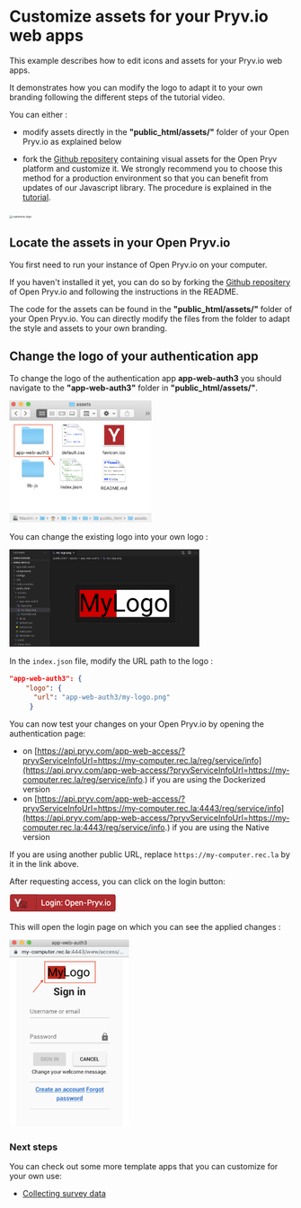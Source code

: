 # Customize assets for your Pryv.io web apps

This example describes how to edit icons and assets for your Pryv.io web apps. 

It demonstrates how you can modify the logo to adapt it to your own branding following the different steps of the tutorial video.

You can either :
- modify assets directly in the **"public_html/assets/"** folder of your Open Pryv.io as explained below

- fork the [Github repositery](https://github.com/pryv/assets-open-pryv.io) containing visual assets for the Open Pryv platform and customize it. We strongly recommend you to choose this method for a production environment so that you can benefit from updates of our Javascript library. The procedure is explained in the [tutorial](customize-assets/tutorial.md).


<img src="images/customize-logo.png" alt="customize-logo" style="zoom:33%;" />


## Locate the assets in your Open Pryv.io

You first need to run your instance of Open Pryv.io on your computer. 

If you haven't installed it yet, you can do so by forking the [Github repositery](https://github.com/pryv/open-pryv.io) of Open Pryv.io and following the instructions in the README.

The code for the assets can be found in the **"public_html/assets/"** folder of your Open Pryv.io. You can directly modify the files from the folder to adapt the style and assets to your own branding.

## Change the logo of your authentication app

To change the logo of the authentication app **app-web-auth3** you should navigate to the **"app-web-auth3"** folder in **"public_html/assets/"**.

<img src="images/change-logo.png" alt="change-logo" style="zoom:33%;" />


You can change the existing logo into your own logo :

<img src="images/my-logo.png" alt="my-logo" style="zoom:33%;" />

In the `index.json` file, modify the URL path to the logo :
```json
"app-web-auth3": {
   	"logo": {
   	  "url": "app-web-auth3/my-logo.png" 
     }
```

You can now test your changes on your Open Pryv.io by opening the authentication page: 
- on [https://api.pryv.com/app-web-access/?pryvServiceInfoUrl=https://my-computer.rec.la/reg/service/info](https://api.pryv.com/app-web-access/?pryvServiceInfoUrl=https://my-computer.rec.la/reg/service/info.) if you are using the Dockerized version
- on [https://api.pryv.com/app-web-access/?pryvServiceInfoUrl=https://my-computer.rec.la:4443/reg/service/info](https://api.pryv.com/app-web-access/?pryvServiceInfoUrl=https://my-computer.rec.la:4443/reg/service/info.) if you are using the Native version

If you are using another public URL, replace `https://my-computer.rec.la` by it in the link above.

After requesting access, you can click on the login button:

<img src="images/login-open-pryv.png" alt="login-open-pryv" style="zoom:33%;" />


This will open the login page on which you can see the applied changes :

<img src="images/new-logo.png" alt="new-logo" style="zoom:33%;" />

### Next steps

You can check out some more template apps that you can customize for your own use:
- [Collecting survey data](collect-survey-data)
